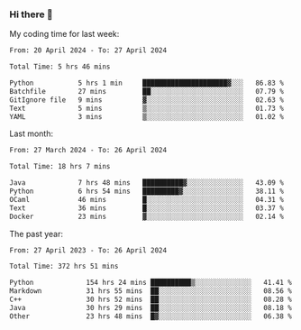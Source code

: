 ### Hi there 👋

My coding time for last week:

<!--START_SECTION:week-->

```txt
From: 20 April 2024 - To: 27 April 2024

Total Time: 5 hrs 46 mins

Python           5 hrs 1 min     █████████████████████▓░░░   86.83 %
Batchfile        27 mins         ██░░░░░░░░░░░░░░░░░░░░░░░   07.79 %
GitIgnore file   9 mins          ▓░░░░░░░░░░░░░░░░░░░░░░░░   02.63 %
Text             5 mins          ▒░░░░░░░░░░░░░░░░░░░░░░░░   01.73 %
YAML             3 mins          ▒░░░░░░░░░░░░░░░░░░░░░░░░   01.02 %
```

<!--END_SECTION:week-->

Last month:

<!--START_SECTION:month-->

```txt
From: 27 March 2024 - To: 26 April 2024

Total Time: 18 hrs 7 mins

Java             7 hrs 48 mins   ██████████▓░░░░░░░░░░░░░░   43.09 %
Python           6 hrs 54 mins   █████████▓░░░░░░░░░░░░░░░   38.11 %
OCaml            46 mins         █░░░░░░░░░░░░░░░░░░░░░░░░   04.31 %
Text             36 mins         █░░░░░░░░░░░░░░░░░░░░░░░░   03.37 %
Docker           23 mins         ▓░░░░░░░░░░░░░░░░░░░░░░░░   02.14 %
```

<!--END_SECTION:month-->

The past year:

<!--START_SECTION:year-->

```txt
From: 27 April 2023 - To: 26 April 2024

Total Time: 372 hrs 51 mins

Python             154 hrs 24 mins ██████████▒░░░░░░░░░░░░░░   41.41 %
Markdown           31 hrs 55 mins  ██░░░░░░░░░░░░░░░░░░░░░░░   08.56 %
C++                30 hrs 52 mins  ██░░░░░░░░░░░░░░░░░░░░░░░   08.28 %
Java               30 hrs 29 mins  ██░░░░░░░░░░░░░░░░░░░░░░░   08.18 %
Other              23 hrs 48 mins  █▓░░░░░░░░░░░░░░░░░░░░░░░   06.38 %
```

<!--END_SECTION:year-->
